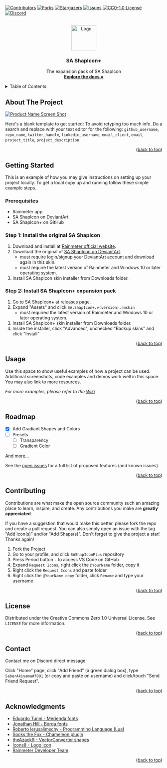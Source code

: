 <div id="top"></div>
<!--
*** Thanks for checking out the Best-README-Template. If you have a suggestion
*** that would make this better, please fork the repo and create a pull request
*** or simply open an issue with the tag "enhancement".
*** Don't forget to give the project a star!
*** Thanks again! Now go create something AMAZING! :D
-->



<!-- PROJECT SHIELDS -->
<!--
*** I'm using markdown "reference style" links for readability.
*** Reference links are enclosed in brackets [ ] instead of parentheses ( ).
*** See the bottom of this document for the declaration of the reference variables
*** for contributors-url, forks-url, etc. This is an optional, concise syntax you may use.
*** https://www.markdownguide.org/basic-syntax/#reference-style-links
-->
[![Contributors][contributors-shield]][contributors-url]
[![Forks][forks-shield]][forks-url]
[![Stargazers][stars-shield]][stars-url]
[![Issues][issues-shield]][issues-url]
[![CC0-1.0 License][license-shield]][license-url]
[![Discord][discord-shield]][discord-url]



<!-- PROJECT LOGO -->
<br />
<div align="center">
  <a href="https://github.com/SaberAkiyama/SAShapIconPlus">
    <img src="images/logo.png" alt="Logo" width="80" height="80">
  </a>

<h3 align="center">SA ShapIcon+</h3>

  <p align="center">
    The expansion pack of SA ShapIcon
    <br />
    <a href="https://github.com/SaberAkiyama/SAShapIconPlus"><strong>Explore the docs »</strong></a>
  </p>
</div>



<!-- TABLE OF CONTENTS -->
<details>
  <summary>Table of Contents</summary>
  <ol>
    <li>
      <a href="#about-the-project">About The Project</a>
      <ul>
        <li><a href="#built-with">Built With</a></li>
      </ul>
    </li>
    <li>
      <a href="#getting-started">Getting Started</a>
      <ul>
        <li><a href="#step-1-install-the-original-sa-shapicon">Step 1: Install the original SA ShapIcon</a></li>
        <li><a href="#step-2-install-sa-shapicon-expansion-pack">Step 2: Install SA ShapIcon+ expansion pack</a></li>
      </ul>
    </li>
    <li><a href="#usage">Usage</a></li>
    <li><a href="#roadmap">Roadmap</a></li>
    <li><a href="#contributing">Contributing</a></li>
    <li><a href="#license">License</a></li>
    <li><a href="#contact">Contact</a></li>
    <li><a href="#acknowledgments">Acknowledgments</a></li>
  </ol>
</details>



<!-- ABOUT THE PROJECT -->
## About The Project

[![Product Name Screen Shot][product-screenshot]](https://example.com)

Here's a blank template to get started: To avoid retyping too much info. Do a search and replace with your text editor for the following: `github_username`, `repo_name`, `twitter_handle`, `linkedin_username`, `email_client`, `email`, `project_title`, `project_description`

<p align="right">(<a href="#top">back to top</a>)</p>



<!-- GETTING STARTED -->
## Getting Started

This is an example of how you may give instructions on setting up your project locally.
To get a local copy up and running follow these simple example steps.

### Prerequisites

* Rainmeter app
* SA ShapIcon on DeviantArt
* SA ShapIcon+ on GitHub

### Step 1: Install the original SA ShapIcon 

1. Download and install at [Rainmeter official website](https://rainmeter.net).
2. Download the original of [SA ShapIcon on DeviantArt](https://www.deviantart.com/saberakiyama/art/SA-ShapIcon-781074293).
    - must require login/signup your DeviantArt account and download again in this skin.
    - must require the latest version of Rainmeter and Windows 10 or later operating system.
3. Install SA ShapIcon skin installer from Downloads folder.

### Step 2: Install SA ShapIcon+ expansion pack 

1. Go to SA ShapIcon+ at [releases](https://github.com/SaberAkiyama/SAShapIconPlus/releases) page.
2. Expand "Assets" and click ```SA.ShapIcon+.v(version).rmskin```
    - must required the latest version of Rainmeter and Windows 10 or later operating system.
3. Install SA ShapIcon+ skin installer from Downloads folder.
4. Inside the installer, click "Advanced", unchecked "Backup skins" and click "Install"


<p align="right">(<a href="#top">back to top</a>)</p>



<!-- USAGE EXAMPLES -->
## Usage

Use this space to show useful examples of how a project can be used. Additional screenshots, code examples and demos work well in this space. You may also link to more resources.

_For more examples, please refer to the [Wiki](https://github.com/SaberAkiyama/SAShapIconPlus/wiki)_

<p align="right">(<a href="#top">back to top</a>)</p>



<!-- ROADMAP -->
## Roadmap

- [x] Add Gradiant Shapes and Colors
- [ ] Presets
    - [ ] Transparency
    - [ ] Gradient Color

And more...

See the [open issues](https://github.com/SaberAkiyama/SAShapIconPlus/issues) for a full list of proposed features (and known issues).

<p align="right">(<a href="#top">back to top</a>)</p>



<!-- CONTRIBUTING -->
## Contributing

Contributions are what make the open source community such an amazing place to learn, inspire, and create. Any contributions you make are **greatly appreciated**.

If you have a suggestion that would make this better, please fork the repo and create a pull request. You can also simply open an issue with the tag "Add Icon(s)" and/or "Add Shaps(s)".
Don't forget to give the project a star! Thanks again!

1. Fork the Project
2. Go to your profile, and click ```SAShapIconPlus``` repository
3. Press Period button ```.``` to access VS Code on GitHub
4. Expand ```Request Icons```, right click the ```@YourName``` folder, copy it
5. Right click the ```Request Icons``` and paste folder
6. Right click the ```@YourName copy``` folder, click ```Rename``` and type your username

<p align="right">(<a href="#top">back to top</a>)</p>



<!-- LICENSE -->
## License

Distributed under the Creative Commons Zero 1.0 Universal License. See `LICENSE` for more information.

<p align="right">(<a href="#top">back to top</a>)</p>



<!-- CONTACT -->
## Contact

Contact me on Discord direct message

Click "Home" page, click "Add Friend" (a green dialog box), type ```SaberAkiyama#7001``` (or copy and paste on username) and click/touch "Send Friend Request".

<p align="right">(<a href="#top">back to top</a>)</p>



<!-- ACKNOWLEDGMENTS -->
## Acknowledgments

* [Eduardo Tunni - Merienda fonts](https://fonts.google.com/specimen/Merienda)
* [Jonathan Hill - Borda fonts](https://behance.net/gallery/2967195/Borda-Typeface)
* [Roberto Ierusalimschy - Programming Language (Lua)](https://lua.org)
* [Socks the Fox - Chameleon plugin](https://github.com/socks-the-fox/Chameleon)
* [theAzack9 - VectorConverter shapes](https://forum.rainmeter.net/viewtopic.php?f=141&t=25334)
* [Icons8 - Logo icon](https://icons8.com)
* [Rainmeter Developer Team](https://github.com/orgs/rainmeter/people)

<p align="right">(<a href="#top">back to top</a>)</p>



<!-- MARKDOWN LINKS & IMAGES -->
<!-- https://www.markdownguide.org/basic-syntax/#reference-style-links -->
[contributors-shield]: https://img.shields.io/github/contributors/SaberAkiyama/SAShapIconPlus.svg?style=for-the-badge
[contributors-url]: https://github.com/SaberAkiyama/SAShapIconPlus/graphs/contributors
[forks-shield]: https://img.shields.io/github/forks/SaberAkiyama/SAShapIconPlus.svg?style=for-the-badge
[forks-url]: https://github.com/SaberAkiyama/SAShapIconPlus/network/members
[stars-shield]: https://img.shields.io/github/stars/SaberAkiyama/SAShapIconPlus.svg?style=for-the-badge
[stars-url]: https://github.com/SaberAkiyama/SAShapIconPlus/stargazers
[issues-shield]: https://img.shields.io/github/issues/SaberAkiyama/SAShapIconPlus.svg?style=for-the-badge
[issues-url]: https://github.com/SaberAkiyama/SAShapIconPlus/issues
[license-shield]: https://img.shields.io/github/license/SaberAkiyama/SAShapIconPlus.svg?style=for-the-badge
[license-url]: https://github.com/SaberAkiyama/SAShapIconPlus/blob/master/LICENSE
[discord-shield]: https://img.shields.io/badge/-discord-black.svg?style=for-the-badge&logo=Discord&colorB=555
[discord-url]: https://discord.gg/mQ2BTwK9jD
[product-screenshot]: images/screenshot.png
